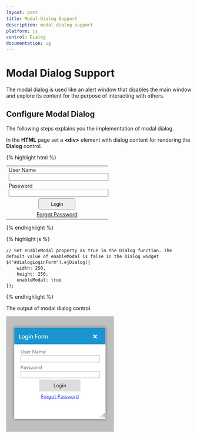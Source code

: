 ```yaml
---
layout: post
title: Modal-Dialog-Support
description: modal dialog support
platform: js
control: Dialog
documentation: ug
---
```


# Modal Dialog Support

The modal dialog is used like an alert window that disables the main window and explore its content for the purpose of interacting with others. 

## Configure Modal Dialog

The following steps explains you the implementation of modal dialog. 

In the **HTML** page set a **&lt;div&gt;** element with dialog content for rendering the **Dialog** control. 

{% highlight html %}




<div id="dialogLoginForm" title="Login Form">
   <table>
      <tr>
         <td>User Name
            <input type="text" id="txtName" class="ejinputtext" style="width: 100%" />
         </td>
      </tr>
      <tr>
         <td>Password
            <input type="text" id="Text1" class="ejinputtext" style="width: 100%" />
         </td>
      </tr>
      <tr>
         <td align="center">
            <input type="button" id="downloadBtn" value="Login" class="e-btn" style="width: 100px; height: 30px" />
         </td>
      </tr>
      <tr>
         <td align="center">
            <a href="#">Forgot Password</a>
         </td>
      </tr>
   </table>
</div>



{% endhighlight %}

{% highlight js %}

    // Set enableModal property as true in the Dialog function. The default value of enableModal is false in the Dialog widget
    $("#dialogLoginForm").ejDialog({
        width: 250,
        height: 250,
        enableModal: true
    });

{% endhighlight %}

The output of modal dialog control. 

![](/js/Dialog/Modal-Dialog-Support_images/Modal-Dialog-Support_img1.png) 

